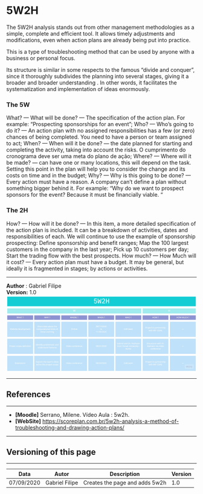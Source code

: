 # 5W2H


The 5W2H analysis stands out from other management methodologies as a simple, complete and efficient tool. It allows timely adjustments and modifications, even when action plans are already being put into practice.

This is a type of troubleshooting method that can be used by anyone with a business or personal focus.

Its structure is similar in some respects to the famous “divide and conquer”, since it thoroughly subdivides the planning into several stages, giving it a broader and broader understanding . In other words, it facilitates the systematization and implementation of ideas enormously.


### The 5W
What? — What will be done? — The specification of the action plan. For example: “Prospecting sponsorships for an event”;
Who? — Who’s going to do it? — An action plan with no assigned responsibilities has a few (or zero) chances of being completed. You need to have a person or team assigned to act;
When? — When will it be done? — the date planned for starting and completing the activity, taking into account the risks. O cumprimento do cronograma deve ser uma meta do plano de ação;
Where? — Where will it be made? — can have one or many locations, this will depend on the task. Setting this point in the plan will help you to consider the change and its costs on time and in the budget;
Why? — Why is this going to be done? — Every action must have a reason. A company can’t define a plan without something bigger behind it. For example: “Why do we want to prospect sponsors for the event? Because it must be financially viable. “


### The 2H


How? — How will it be done? — In this item, a more detailed specification of the action plan is included. It can be a breakdown of activities, dates and responsibilities of each. We will continue to use the example of sponsorship prospecting:
Define sponsorship and benefit ranges;
Map the 100 largest customers in the company in the last year;
Pick up 10 customers per day;
Start the trading flow with the best prospects.
How much? — How Much will it cost? — Every action plan must have a budget. It may be general, but ideally it is fragmented in stages; by actions or activities.

---

**Author** : Gabriel Filipe</br>
**Version:** 1.0</br>
![Gabriel Filipe](./images/5w2h_v1.jpg)


---
## References
---
- **[Moodle]** Serrano, Milene. Vídeo Aula : 5w2h.
- **[WebSite]** <a href="dt">https://scoreplan.com.br/5w2h-analysis-a-method-of-troubleshooting-and-drawing-action-plans/</a>

***
## Versioning of this page
---

| Data | Autor | Description | Version |
|------|-------|-----------|--------|
| 07/09/2020 | Gabriel Filipe | Creates the page and adds 5w2h | 1.0 |